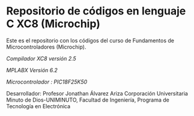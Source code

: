 # Repositorio de códigos en lenguaje C XC8 (Microchip)

Este es el repositorio con los códigos del curso de Fundamentos de Microcontroladores (Microchip).

*Compilador XC8 versión 2.5*

*MPLABX Versión 6.2*

*Microcontrolador : PIC18F25K50*


Desarrollador: Profesor Jonathan Álvarez Ariza
Corporación Universitaria Minuto de Dios-UNIMINUTO, Facultad de Ingeniería, Programa de Tecnología en Electrónica
